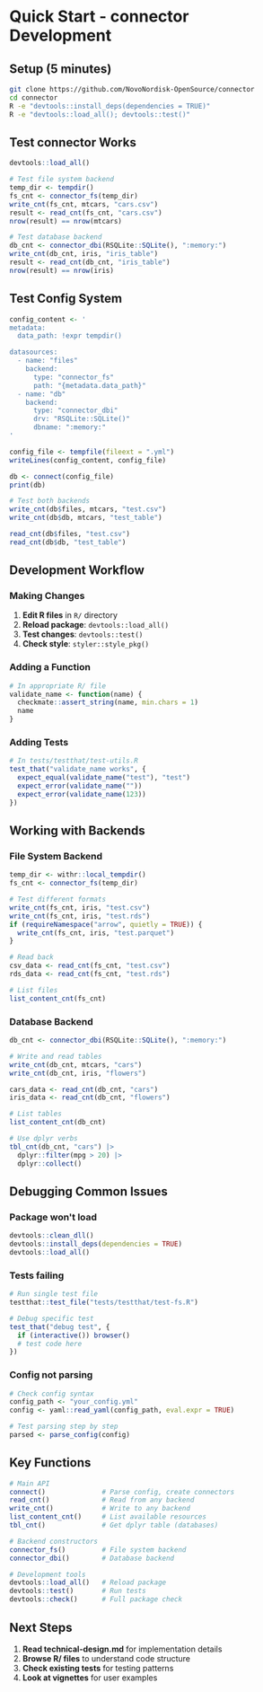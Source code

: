 # Quick Start - connector Development

## Setup (5 minutes)

```bash
git clone https://github.com/NovoNordisk-OpenSource/connector
cd connector
R -e "devtools::install_deps(dependencies = TRUE)"
R -e "devtools::load_all(); devtools::test()"
```

## Test connector Works

```r
devtools::load_all()

# Test file system backend
temp_dir <- tempdir()
fs_cnt <- connector_fs(temp_dir)
write_cnt(fs_cnt, mtcars, "cars.csv")
result <- read_cnt(fs_cnt, "cars.csv")
nrow(result) == nrow(mtcars)

# Test database backend
db_cnt <- connector_dbi(RSQLite::SQLite(), ":memory:")
write_cnt(db_cnt, iris, "iris_table")
result <- read_cnt(db_cnt, "iris_table")
nrow(result) == nrow(iris)
```

## Test Config System

```r
config_content <- '
metadata:
  data_path: !expr tempdir()

datasources:
  - name: "files"
    backend:
      type: "connector_fs"
      path: "{metadata.data_path}"
  - name: "db"
    backend:
      type: "connector_dbi"
      drv: "RSQLite::SQLite()"
      dbname: ":memory:"
'

config_file <- tempfile(fileext = ".yml")
writeLines(config_content, config_file)

db <- connect(config_file)
print(db)

# Test both backends
write_cnt(db$files, mtcars, "test.csv")
write_cnt(db$db, mtcars, "test_table")

read_cnt(db$files, "test.csv")
read_cnt(db$db, "test_table")
```

## Development Workflow

### Making Changes

1. **Edit R files** in `R/` directory
2. **Reload package**: `devtools::load_all()`
3. **Test changes**: `devtools::test()`
4. **Check style**: `styler::style_pkg()`

### Adding a Function

```r
# In appropriate R/ file
validate_name <- function(name) {
  checkmate::assert_string(name, min.chars = 1)
  name
}
```

### Adding Tests

```r
# In tests/testthat/test-utils.R
test_that("validate_name works", {
  expect_equal(validate_name("test"), "test")
  expect_error(validate_name(""))
  expect_error(validate_name(123))
})
```

## Working with Backends

### File System Backend

```r
temp_dir <- withr::local_tempdir()
fs_cnt <- connector_fs(temp_dir)

# Test different formats
write_cnt(fs_cnt, iris, "test.csv")
write_cnt(fs_cnt, iris, "test.rds")
if (requireNamespace("arrow", quietly = TRUE)) {
  write_cnt(fs_cnt, iris, "test.parquet")
}

# Read back
csv_data <- read_cnt(fs_cnt, "test.csv")
rds_data <- read_cnt(fs_cnt, "test.rds")

# List files
list_content_cnt(fs_cnt)
```

### Database Backend

```r
db_cnt <- connector_dbi(RSQLite::SQLite(), ":memory:")

# Write and read tables
write_cnt(db_cnt, mtcars, "cars")
write_cnt(db_cnt, iris, "flowers")

cars_data <- read_cnt(db_cnt, "cars")
iris_data <- read_cnt(db_cnt, "flowers")

# List tables
list_content_cnt(db_cnt)

# Use dplyr verbs
tbl_cnt(db_cnt, "cars") |>
  dplyr::filter(mpg > 20) |>
  dplyr::collect()
```

## Debugging Common Issues

### Package won't load
```r
devtools::clean_dll()
devtools::install_deps(dependencies = TRUE)
devtools::load_all()
```

### Tests failing
```r
# Run single test file
testthat::test_file("tests/testthat/test-fs.R")

# Debug specific test
test_that("debug test", {
  if (interactive()) browser()
  # test code here
})
```

### Config not parsing
```r
# Check config syntax
config_path <- "your_config.yml"
config <- yaml::read_yaml(config_path, eval.expr = TRUE)

# Test parsing step by step
parsed <- parse_config(config)
```

## Key Functions

```r
# Main API
connect()              # Parse config, create connectors
read_cnt()             # Read from any backend
write_cnt()            # Write to any backend  
list_content_cnt()     # List available resources
tbl_cnt()              # Get dplyr table (databases)

# Backend constructors
connector_fs()         # File system backend
connector_dbi()        # Database backend

# Development tools
devtools::load_all()   # Reload package
devtools::test()       # Run tests
devtools::check()      # Full package check
```

## Next Steps

1. **Read technical-design.md** for implementation details
2. **Browse R/ files** to understand code structure
3. **Check existing tests** for testing patterns
4. **Look at vignettes** for user examples